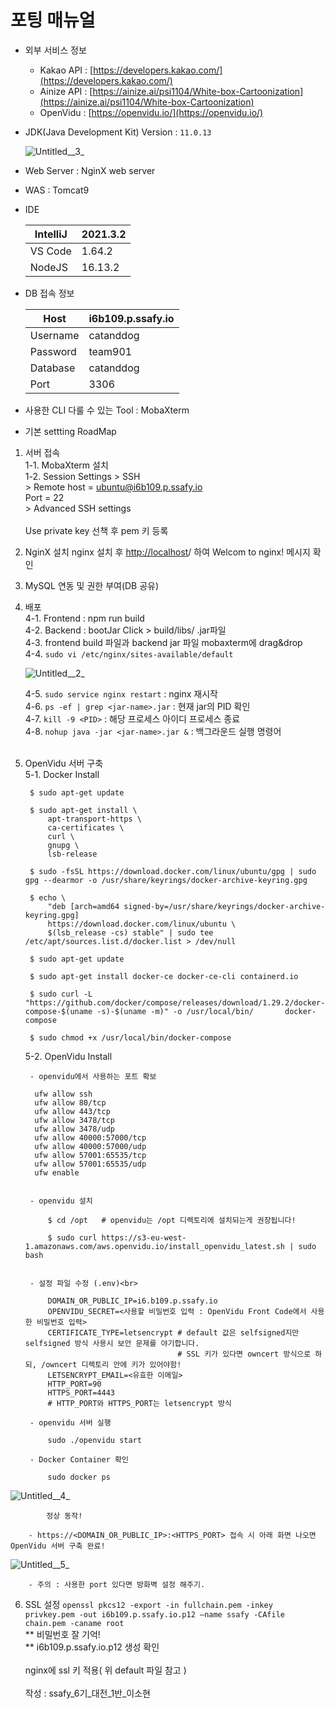 # 포팅 매뉴얼

- 외부 서비스 정보
    - Kakao API : [https://developers.kakao.com/](https://developers.kakao.com/)
    - Ainize API : [https://ainize.ai/psi1104/White-box-Cartoonization](https://ainize.ai/psi1104/White-box-Cartoonization)
    - OpenVidu : [https://openvidu.io/](https://openvidu.io/)

- JDK(Java Development Kit) Version : `11.0.13`
    
    ![Untitled__3_](/uploads/cc3e0e6151c8520e1669b99bf46b8a44/Untitled__3_.png)
   

- Web Server : NginX web server
- WAS : Tomcat9
- IDE
    
    
    | IntelliJ | 2021.3.2 |
    | --- | --- |
    | VS Code | 1.64.2 |
    | NodeJS | 16.13.2 |
- DB 접속 정보
    
    
    | Host | i6b109.p.ssafy.io |
    | --- | --- |
    | Username | catanddog |
    | Password | team901 |
    | Database | catanddog |
    | Port | 3306 |
- 사용한 CLI 다룰 수 있는 Tool : MobaXterm
- 기본 settting RoadMap
1. 서버 접속<br>
    1-1. MobaXterm 설치<br>
    1-2. Session Settings > SSH <br>
           > Remote host = ubuntu@i6b109.p.ssafy.io<br>
              Port = 22<br>
           > Advanced SSH settings<br>   
              Use private key 선책 후 pem 키 등록<br>
2. NginX 설치
    nginx 설치 후 [http://localhost](http://localhost/)/ 하여 Welcom to nginx! 메시지 확인
3. MySQL 연동 및 권한 부여(DB 공유)
4. 배포<br>
    4-1. Frontend : npm run build <br>
    4-2. Backend : bootJar Click > build/libs/ .jar파일 <br>
    4-3. frontend build 파일과 backend jar 파일 mobaxterm에 drag&drop<br>
    4-4. `sudo vi /etc/nginx/sites-available/default`<br>
    
    ![Untitled__2_](/uploads/c2805c34902cd104aca03d46f4a12f28/Untitled__2_.png)
    
    4-5. `sudo service nginx restart` : nginx 재시작<br>
    4-6. `ps -ef | grep <jar-name>.jar` : 현재 jar의 PID 확인<br>
    4-7. `kill -9 <PID>` : 해당 프로세스 아이디 프로세스 종료<br>
    4-8. `nohup java -jar <jar-name>.jar &` : 백그라운드 실행 명령어<br>
    <br>
5. OpenVidu 서버 구축<br>
    5-1. Docker Install
        
        $ sudo apt-get update

        $ sudo apt-get install \
	        apt-transport-https \
	        ca-certificates \
	        curl \
	        gnupg \
	        lsb-release
	
        $ sudo -fsSL https://download.docker.com/linux/ubuntu/gpg | sudo gpg --dearmor -o /usr/share/keyrings/docker-archive-keyring.gpg

        $ echo \
	        "deb [arch=amd64 signed-by=/usr/share/keyrings/docker-archive-keyring.gpg]
	        https://download.docker.com/linux/ubuntu \
	        $(lsb_release -cs) stable" | sudo tee /etc/apt/sources.list.d/docker.list > /dev/null
	
        $ sudo apt-get update

        $ sudo apt-get install docker-ce docker-ce-cli containerd.io

        $ sudo curl -L "https://github.com/docker/compose/releases/download/1.29.2/docker-compose-$(uname -s)-$(uname -m)" -o /usr/local/bin/       docker-compose

        $ sudo chmod +x /usr/local/bin/docker-compose
        
        
    5-2. OpenVidu Install

        - openvidu에서 사용하는 포트 확보
            
         ufw allow ssh
         ufw allow 80/tcp
         ufw allow 443/tcp
         ufw allow 3478/tcp
         ufw allow 3478/udp
         ufw allow 40000:57000/tcp
         ufw allow 40000:57000/udp
         ufw allow 57001:65535/tcp
         ufw allow 57001:65535/udp
         ufw enable
        

        - openvidu 설치
            
            $ cd /opt   # openvidu는 /opt 디렉토리에 설치되는게 권장됩니다!
            
            $ sudo curl https://s3-eu-west-1.amazonaws.com/aws.openvidu.io/install_openvidu_latest.sh | sudo bash
            

        - 설정 파일 수정 (.env)<br>
            
            DOMAIN_OR_PUBLIC_IP=i6.b109.p.ssafy.io
            OPENVIDU_SECRET=<사용할 비밀번호 입력 : OpenVidu Front Code에서 사용한 비밀번호 입력>
            CERTIFICATE_TYPE=letsencrypt # default 값은 selfsigned지만 selfsigned 방식 사용시 보안 문제를 야기합니다.
            							 # SSL 키가 있다면 owncert 방식으로 하되, /owncert 디렉토리 안에 키가 있어야함!
            LETSENCRYPT_EMAIL=<유효한 이메일>
            HTTP_PORT=90
            HTTPS_PORT=4443
            # HTTP_PORT와 HTTPS_PORT는 letsencrypt 방식
            
        - openvidu 서버 실행
            
            sudo ./openvidu start
            
        - Docker Container 확인
            
            sudo docker ps
![Untitled__4_](/uploads/f2acb05ee6bbaf8effe0822eda812ecd/Untitled__4_.png)
            
            정상 동작!
            
        - https://<DOMAIN_OR_PUBLIC_IP>:<HTTPS_PORT> 접속 시 아래 화면 나오면 OpenVidu 서버 구축 완료!
            
![Untitled__5_](/uploads/24cf8403ed33ae41ea541e3c698547e8/Untitled__5_.png)
            
        - 주의 : 사용한 port 있다면 방화벽 설정 해주기.
6. SSL 설정
    `openssl pkcs12 -export -in fullchain.pem -inkey privkey.pem -out i6b109.p.ssafy.io.p12 —name ssafy -CAfile chain.pem -caname root`<br>
    ** 비밀번호 잘 기억!<br>
    ** i6b109.p.ssafy.io.p12 생성 확인<br>
    <br>
    nginx에 ssl 키 적용( 위 default 파일 참고 )<br>
    <br>
    작성 : ssafy_6기_대전_1반_이소현<br>
